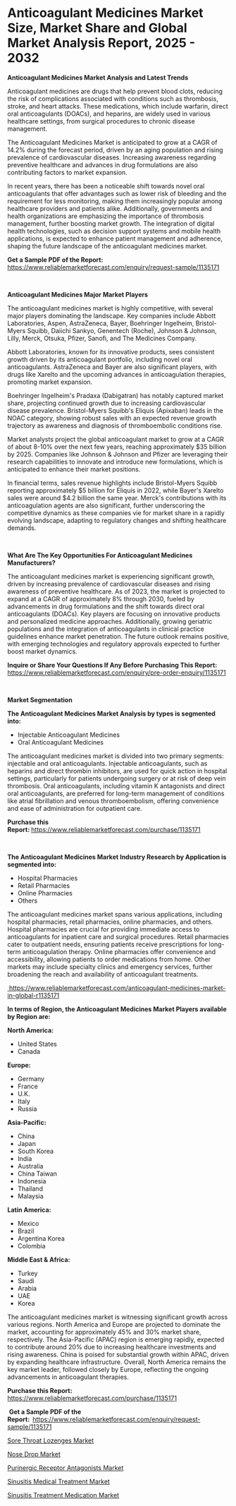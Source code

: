 <p><h1>Anticoagulant Medicines Market Size, Market Share and Global Market Analysis Report, 2025 - 2032</h1></p><p><strong>Anticoagulant Medicines Market Analysis and Latest Trends</strong></p>
<p><p>Anticoagulant medicines are drugs that help prevent blood clots, reducing the risk of complications associated with conditions such as thrombosis, stroke, and heart attacks. These medications, which include warfarin, direct oral anticoagulants (DOACs), and heparins, are widely used in various healthcare settings, from surgical procedures to chronic disease management. </p><p>The Anticoagulant Medicines Market is anticipated to grow at a CAGR of 14.2% during the forecast period, driven by an aging population and rising prevalence of cardiovascular diseases. Increasing awareness regarding preventive healthcare and advances in drug formulations are also contributing factors to market expansion. </p><p>In recent years, there has been a noticeable shift towards novel oral anticoagulants that offer advantages such as lower risk of bleeding and the requirement for less monitoring, making them increasingly popular among healthcare providers and patients alike. Additionally, governments and health organizations are emphasizing the importance of thrombosis management, further boosting market growth. The integration of digital health technologies, such as decision support systems and mobile health applications, is expected to enhance patient management and adherence, shaping the future landscape of the anticoagulant medicines market.</p></p>
<p><strong>Get a Sample PDF of the Report:&nbsp;</strong> <a href="https://www.reliablemarketforecast.com/enquiry/request-sample/1135171?utm_campaign=1140&utm_medium=2&utm_source=Github&utm_content=ia&utm_term=08032025&utm_id=anticoagulant-medicines">https://www.reliablemarketforecast.com/enquiry/request-sample/1135171</a></p>
<p>&nbsp;</p>
<p><strong>Anticoagulant Medicines Major Market Players</strong></p>
<p><p>The anticoagulant medicines market is highly competitive, with several major players dominating the landscape. Key companies include Abbott Laboratories, Aspen, AstraZeneca, Bayer, Boehringer Ingelheim, Bristol-Myers Squibb, Daiichi Sankyo, Genentech (Roche), Johnson & Johnson, Lilly, Merck, Otsuka, Pfizer, Sanofi, and The Medicines Company. </p><p>Abbott Laboratories, known for its innovative products, sees consistent growth driven by its anticoagulant portfolio, including novel oral anticoagulants. AstraZeneca and Bayer are also significant players, with drugs like Xarelto and the upcoming advances in anticoagulation therapies, promoting market expansion.</p><p>Boehringer Ingelheim's Pradaxa (Dabigatran) has notably captured market share, projecting continued growth due to increasing cardiovascular disease prevalence. Bristol-Myers Squibb's Eliquis (Apixaban) leads in the NOAC category, showing robust sales with an expected revenue growth trajectory as awareness and diagnosis of thromboembolic conditions rise.</p><p>Market analysts project the global anticoagulant market to grow at a CAGR of about 8-10% over the next few years, reaching approximately $35 billion by 2025. Companies like Johnson & Johnson and Pfizer are leveraging their research capabilities to innovate and introduce new formulations, which is anticipated to enhance their market positions.</p><p>In financial terms, sales revenue highlights include Bristol-Myers Squibb reporting approximately $5 billion for Eliquis in 2022, while Bayer's Xarelto sales were around $4.2 billion the same year. Merck's contributions with its anticoagulation agents are also significant, further underscoring the competitive dynamics as these companies vie for market share in a rapidly evolving landscape, adapting to regulatory changes and shifting healthcare demands.</p></p>
<p>&nbsp;</p>
<p><strong>What Are The Key Opportunities For Anticoagulant Medicines Manufacturers?</strong></p>
<p><p>The anticoagulant medicines market is experiencing significant growth, driven by increasing prevalence of cardiovascular diseases and rising awareness of preventive healthcare. As of 2023, the market is projected to expand at a CAGR of approximately 8% through 2030, fueled by advancements in drug formulations and the shift towards direct oral anticoagulants (DOACs). Key players are focusing on innovative products and personalized medicine approaches. Additionally, growing geriatric populations and the integration of anticoagulants in clinical practice guidelines enhance market penetration. The future outlook remains positive, with emerging technologies and regulatory approvals expected to further boost market dynamics.</p></p>
<p><strong>Inquire or Share Your Questions If Any Before Purchasing This Report:</strong> <a href="https://www.reliablemarketforecast.com/enquiry/pre-order-enquiry/1135171?utm_campaign=1140&utm_medium=2&utm_source=Github&utm_content=ia&utm_term=08032025&utm_id=anticoagulant-medicines">https://www.reliablemarketforecast.com/enquiry/pre-order-enquiry/1135171</a></p>
<p>&nbsp;</p>
<p><strong>Market Segmentation</strong></p>
<p><strong>The Anticoagulant Medicines Market Analysis by types is segmented into:</strong></p>
<p><ul><li>Injectable Anticoagulant Medicines</li><li>Oral Anticoagulant Medicines</li></ul></p>
<p><p>The anticoagulant medicines market is divided into two primary segments: injectable and oral anticoagulants. Injectable anticoagulants, such as heparins and direct thrombin inhibitors, are used for quick action in hospital settings, particularly for patients undergoing surgery or at risk of deep vein thrombosis. Oral anticoagulants, including vitamin K antagonists and direct oral anticoagulants, are preferred for long-term management of conditions like atrial fibrillation and venous thromboembolism, offering convenience and ease of administration for outpatient care.</p></p>
<p><strong>Purchase this Report:&nbsp;</strong><a href="https://www.reliablemarketforecast.com/purchase/1135171?utm_campaign=1140&utm_medium=2&utm_source=Github&utm_content=ia&utm_term=08032025&utm_id=anticoagulant-medicines">https://www.reliablemarketforecast.com/purchase/1135171</a></p>
<p>&nbsp;</p>
<p><strong>The Anticoagulant Medicines Market Industry Research by Application is segmented into:</strong></p>
<p><ul><li>Hospital Pharmacies</li><li>Retail Pharmacies</li><li>Online Pharmacies</li><li>Others</li></ul></p>
<p><p>The anticoagulant medicines market spans various applications, including hospital pharmacies, retail pharmacies, online pharmacies, and others. Hospital pharmacies are crucial for providing immediate access to anticoagulants for inpatient care and surgical procedures. Retail pharmacies cater to outpatient needs, ensuring patients receive prescriptions for long-term anticoagulation therapy. Online pharmacies offer convenience and accessibility, allowing patients to order medications from home. Other markets may include specialty clinics and emergency services, further broadening the reach and availability of anticoagulant treatments.</p></p>
<p><a href="https://www.reliablemarketforecast.com/anticoagulant-medicines-market-in-global-r1135171?utm_campaign=1140&utm_medium=2&utm_source=Github&utm_content=ia&utm_term=08032025&utm_id=anticoagulant-medicines">&nbsp;https://www.reliablemarketforecast.com/anticoagulant-medicines-market-in-global-r1135171</a></p>
<p><strong>In terms of Region, the Anticoagulant Medicines Market Players available by Region are:</strong></p>
<p>
    <p> <strong> North America: </strong>
        <ul>
            <li>United States</li>
            <li>Canada</li>
        </ul>
        </p> 
    <p> <strong> Europe: </strong>
        <ul>
            <li>Germany</li>
            <li>France</li>
            <li>U.K.</li>
            <li>Italy</li>
            <li>Russia</li>
        </ul>
        </p> 
    <p> <strong> Asia-Pacific: </strong>
        <ul>
            <li>China</li>
            <li>Japan</li>
            <li>South Korea</li>
            <li>India</li>
            <li>Australia</li>
            <li>China Taiwan</li>
            <li>Indonesia</li>
            <li>Thailand</li>
            <li>Malaysia</li>
        </ul>
        </p> 
    <p> <strong> Latin America: </strong>
        <ul>
            <li>Mexico</li>
            <li>Brazil</li>
            <li>Argentina Korea</li>
            <li>Colombia</li>
        </ul>
        </p> 
    <p> <strong> Middle East & Africa: </strong>
        <ul>
            <li>Turkey</li>
            <li>Saudi</li>
            <li>Arabia</li>
            <li>UAE</li>
            <li>Korea</li>
        </ul>
    </p>
    </p>
<p><p>The anticoagulant medicines market is witnessing significant growth across various regions. North America and Europe are projected to dominate the market, accounting for approximately 45% and 30% market share, respectively. The Asia-Pacific (APAC) region is emerging rapidly, expected to contribute around 20% due to increasing healthcare investments and rising awareness. China is poised for substantial growth within APAC, driven by expanding healthcare infrastructure. Overall, North America remains the key market leader, followed closely by Europe, reflecting the ongoing advancements in anticoagulant therapies.</p></p>
<p><strong>Purchase this Report: </strong><a href="https://www.reliablemarketforecast.com/purchase/1135171?utm_campaign=1140&utm_medium=2&utm_source=Github&utm_content=ia&utm_term=08032025&utm_id=anticoagulant-medicines">https://www.reliablemarketforecast.com/purchase/1135171</a></p>
<p>&nbsp;<strong>Get a Sample PDF of the Report:&nbsp;&nbsp;</strong><a href="https://www.reliablemarketforecast.com/enquiry/request-sample/1135171?utm_campaign=1140&utm_medium=2&utm_source=Github&utm_content=ia&utm_term=08032025&utm_id=anticoagulant-medicines">https://www.reliablemarketforecast.com/enquiry/request-sample/1135171</a></p>
<p><strong></strong></p>
<p><p><a href="https://github.com/muskoaizahfi/Market-Research-Report-List-1/blob/main/sore-throat-lozenges-market.md?utm_campaign=1140&utm_medium=2&utm_source=Github&utm_content=ia&utm_term=08032025&utm_id=anticoagulant-medicines">Sore Throat Lozenges Market</a></p><p><a href="https://github.com/kluviabolofo/Market-Research-Report-List-1/blob/main/nose-drop-market.md?utm_campaign=1140&utm_medium=2&utm_source=Github&utm_content=ia&utm_term=08032025&utm_id=anticoagulant-medicines">Nose Drop Market</a></p><p><a href="https://github.com/thapabylers2/Market-Research-Report-List-1/blob/main/purinergic-receptor-antagonists-market.md?utm_campaign=1140&utm_medium=2&utm_source=Github&utm_content=ia&utm_term=08032025&utm_id=anticoagulant-medicines">Purinergic Receptor Antagonists Market</a></p><p><a href="https://github.com/ryantindyaiz/Market-Research-Report-List-1/blob/main/sinusitis-medical-treatment-market.md?utm_campaign=1140&utm_medium=2&utm_source=Github&utm_content=ia&utm_term=08032025&utm_id=anticoagulant-medicines">Sinusitis Medical Treatment Market</a></p><p><a href="https://github.com/spehnluenaru/Market-Research-Report-List-1/blob/main/sinusitis-treatment-medication-market.md?utm_campaign=1140&utm_medium=2&utm_source=Github&utm_content=ia&utm_term=08032025&utm_id=anticoagulant-medicines">Sinusitis Treatment Medication Market</a></p></p>
